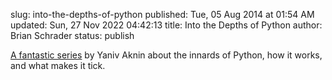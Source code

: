 slug: into-the-depths-of-python
published: Tue, 05 Aug 2014 at 01:54 AM
updated: Sun, 27 Nov 2022 04:42:13 
title: Into the Depths of Python
author: Brian Schrader
status: publish

[A fantastic series][python] by Yaniv Aknin about the innards of Python, how it works, and what makes it tick.

[python]:http://tech.blog.aknin.name/category/my-projects/pythons-innards/

